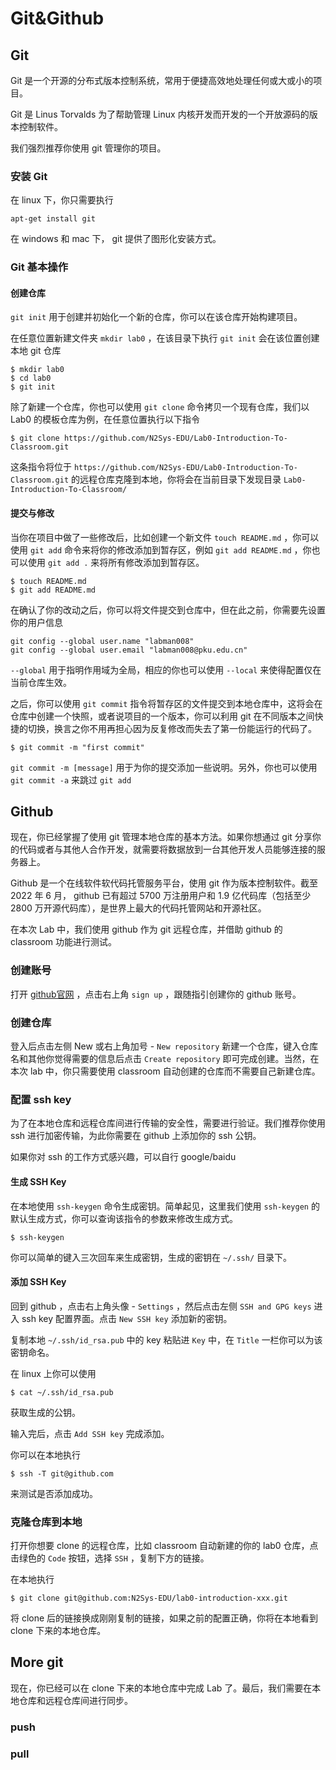 # Git&Github

## Git
Git 是一个开源的分布式版本控制系统，常用于便捷高效地处理任何或大或小的项目。

Git 是 Linus Torvalds 为了帮助管理 Linux 内核开发而开发的一个开放源码的版本控制软件。

我们强烈推荐你使用 git 管理你的项目。
### 安装 Git
在 linux 下，你只需要执行
``` shell
apt-get install git
```
在 windows 和 mac 下， git 提供了图形化安装方式。

### Git 基本操作

#### 创建仓库

`git init` 用于创建并初始化一个新的仓库，你可以在该仓库开始构建项目。

在任意位置新建文件夹 `mkdir lab0` ，在该目录下执行 `git init` 会在该位置创建本地 git 仓库

``` shell
$ mkdir lab0
$ cd lab0
$ git init
```

除了新建一个仓库，你也可以使用 `git clone` 命令拷贝一个现有仓库，我们以 Lab0 的模板仓库为例，在任意位置执行以下指令
``` shell
$ git clone https://github.com/N2Sys-EDU/Lab0-Introduction-To-Classroom.git
```
这条指令将位于 `https://github.com/N2Sys-EDU/Lab0-Introduction-To-Classroom.git` 的远程仓库克隆到本地，你将会在当前目录下发现目录 `Lab0-Introduction-To-Classroom/`

#### 提交与修改
当你在项目中做了一些修改后，比如创建一个新文件 `touch README.md` ，你可以使用 `git add` 命令来将你的修改添加到暂存区，例如 `git add README.md` ，你也可以使用 `git add .` 来将所有修改添加到暂存区。
``` shell
$ touch README.md
$ git add README.md
```

在确认了你的改动之后，你可以将文件提交到仓库中，但在此之前，你需要先设置你的用户信息
``` shell
git config --global user.name "labman008"
git config --global user.email "labman008@pku.edu.cn"
```
`--global` 用于指明作用域为全局，相应的你也可以使用 `--local` 来使得配置仅在当前仓库生效。

之后，你可以使用 `git commit` 指令将暂存区的文件提交到本地仓库中，这将会在仓库中创建一个快照，或者说项目的一个版本，你可以利用 git 在不同版本之间快捷的切换，换言之你不用再担心因为反复修改而失去了第一份能运行的代码了。
``` shell
$ git commit -m "first commit"
```
`git commit -m [message]` 用于为你的提交添加一些说明。另外，你也可以使用 `git commit -a` 来跳过 `git add`

## Github

现在，你已经掌握了使用 git 管理本地仓库的基本方法。如果你想通过 git 分享你的代码或者与其他人合作开发，就需要将数据放到一台其他开发人员能够连接的服务器上。

Github 是一个在线软件软代码托管服务平台，使用 git 作为版本控制软件。截至 2022 年 6 月， github 已有超过 5700 万注册用户和 1.9 亿代码库（包括至少 2800 万开源代码库），是世界上最大的代码托管网站和开源社区。

在本次 Lab 中，我们使用 github 作为 git 远程仓库，并借助 github 的 classroom 功能进行测试。

### 创建账号

打开 [github官网](https://github.com/) ，点击右上角 `sign up` ，跟随指引创建你的 github 账号。

### 创建仓库

登入后点击左侧 New 或右上角加号 - `New repository` 新建一个仓库，键入仓库名和其他你觉得需要的信息后点击 `Create repository` 即可完成创建。当然，在本次 lab 中，你只需要使用 classroom 自动创建的仓库而不需要自己新建仓库。

### 配置 ssh key

为了在本地仓库和远程仓库间进行传输的安全性，需要进行验证。我们推荐你使用 ssh 进行加密传输，为此你需要在 github 上添加你的 ssh 公钥。

如果你对 ssh 的工作方式感兴趣，可以自行 google/baidu

#### 生成 SSH Key

在本地使用 `ssh-keygen` 命令生成密钥。简单起见，这里我们使用 `ssh-keygen` 的默认生成方式，你可以查询该指令的参数来修改生成方式。
``` shell
$ ssh-keygen
```
你可以简单的键入三次回车来生成密钥，生成的密钥在 `~/.ssh/` 目录下。

#### 添加 SSH Key

回到 github ，点击右上角头像 - `Settings` ，然后点击左侧 `SSH and GPG keys` 进入 ssh key 配置界面。点击 `New SSH key` 添加新的密钥。

复制本地 `~/.ssh/id_rsa.pub` 中的 key 粘贴进 `Key` 中，在 `Title` 一栏你可以为该密钥命名。

在 linux 上你可以使用 
``` shell
$ cat ~/.ssh/id_rsa.pub
``` 
获取生成的公钥。

输入完后，点击 `Add SSH key` 完成添加。

你可以在本地执行 
``` shell
$ ssh -T git@github.com
```
来测试是否添加成功。

### 克隆仓库到本地

打开你想要 clone 的远程仓库，比如 classroom 自动新建的你的 lab0 仓库，点击绿色的 `Code` 按钮，选择 `SSH` ，复制下方的链接。

在本地执行
``` shell
$ git clone git@github.com:N2Sys-EDU/lab0-introduction-xxx.git
```
将 clone 后的链接换成刚刚复制的链接，如果之前的配置正确，你将在本地看到 clone 下来的本地仓库。

## More git

现在，你已经可以在 clone 下来的本地仓库中完成 Lab 了。最后，我们需要在本地仓库和远程仓库间进行同步。

### push



### pull